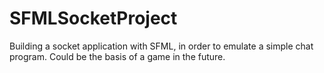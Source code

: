 # SFMLSocketProject
Building a socket application with SFML, in order to emulate a simple chat program. Could be the basis of a game in the future.

